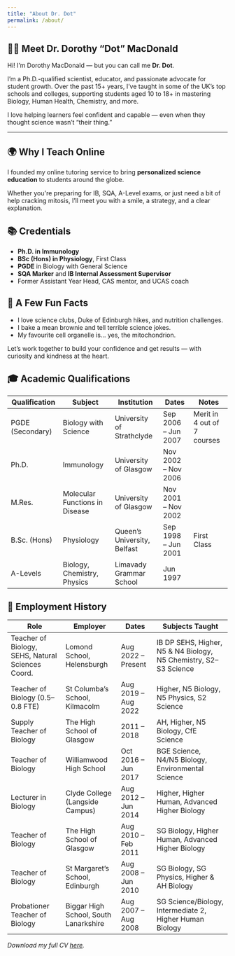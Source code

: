 ```yaml
---
title: "About Dr. Dot"
permalink: /about/
---
```


## 👩‍🔬 Meet Dr. Dorothy “Dot” MacDonald

Hi! I’m Dorothy MacDonald — but you can call me **Dr. Dot**.

I’m a Ph.D.-qualified scientist, educator, and passionate advocate for student growth. Over the past 15+ years, I’ve
taught in some of the UK’s top schools and colleges, supporting students aged 10 to 18+ in mastering Biology, Human
Health, Chemistry, and more.

I love helping learners feel confident and capable — even when they thought science wasn’t “their thing.”

---

## 🌍 Why I Teach Online

I founded my online tutoring service to bring **personalized science education** to students around the globe.

Whether you're preparing for IB, SQA, A-Level exams, or just need a bit of help cracking mitosis, I’ll meet you with a
smile, a strategy, and a clear explanation.


## 📚 Credentials

- **Ph.D. in Immunology**
- **BSc (Hons) in Physiology**, First Class
- **PGDE** in Biology with General Science
- **SQA Marker** and **IB Internal Assessment Supervisor**
- Former Assistant Year Head, CAS mentor, and UCAS coach

## 💬 A Few Fun Facts

- I love science clubs, Duke of Edinburgh hikes, and nutrition challenges.
- I bake a mean brownie and tell terrible science jokes.
- My favourite cell organelle is... yes, the mitochondrion.

Let’s work together to build your confidence and get results — with curiosity and kindness at the heart.

## 🎓 Academic Qualifications

| Qualification    | Subject                        | Institution                 | Dates               | Notes                       |
|------------------|--------------------------------|-----------------------------|---------------------|-----------------------------|
| PGDE (Secondary) | Biology with Science           | University of Strathclyde   | Sep 2006 – Jun 2007 | Merit in 4 out of 7 courses |
| Ph.D.            | Immunology                     | University of Glasgow       | Nov 2002 – Nov 2006 |                             |
| M.Res.           | Molecular Functions in Disease | University of Glasgow       | Nov 2001 – Nov 2002 |                             |
| B.Sc. (Hons)     | Physiology                     | Queen’s University, Belfast | Sep 1998 – Jun 2001 | First Class                 |
| A-Levels         | Biology, Chemistry, Physics    | Limavady Grammar School     | Jun 1997            |                             |


## 💼 Employment History

| Role                                              | Employer                              | Dates               | Subjects Taught                                                  |
|---------------------------------------------------|---------------------------------------|---------------------|------------------------------------------------------------------|
| Teacher of Biology, SEHS, Natural Sciences Coord. | Lomond School, Helensburgh            | Aug 2022 – Present  | IB DP SEHS, Higher, N5 & N4 Biology, N5 Chemistry, S2–S3 Science |
| Teacher of Biology (0.5–0.8 FTE)                  | St Columba’s School, Kilmacolm        | Aug 2019 – Aug 2022 | Higher, N5 Biology, N5 Physics, S2 Science                       |
| Supply Teacher of Biology                         | The High School of Glasgow            | 2011 – 2018         | AH, Higher, N5 Biology, CfE Science                              |
| Teacher of Biology                                | Williamwood High School               | Oct 2016 – Jun 2017 | BGE Science, N4/N5 Biology, Environmental Science                |
| Lecturer in Biology                               | Clyde College (Langside Campus)       | Aug 2012 – Jun 2014 | Higher, Higher Human, Advanced Higher Biology                    |
| Teacher of Biology                                | The High School of Glasgow            | Aug 2010 – Feb 2011 | SG Biology, Higher Human, Advanced Higher Biology                |
| Teacher of Biology                                | St Margaret’s School, Edinburgh       | Aug 2008 – Jun 2010 | SG Biology, SG Physics, Higher & AH Biology                      |
| Probationer Teacher of Biology                    | Biggar High School, South Lanarkshire | Aug 2007 – Aug 2008 | SG Science/Biology, Intermediate 2, Higher Human Biology         |

*Download my full CV [here](/downloads/Dorothy_MacDonald_Tutor_CV.pdf).*

